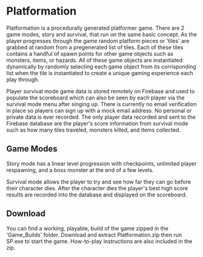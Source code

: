 # Platformation

Platformation is a procedurally generated platformer game. There are 2 game modes, story and survival, that run on the same basic concept. As the player progresses through the game random platform pieces or 'tiles' are grabbed at random from a pregenerated list of tiles. Each of these tiles contains a handful of spawn points for other game objects such as monsters, items, or hazards. All of these game objects are instantiated dynamically by randomly selecting each game object from its corrisponding list when the tile is instantiated to create a unique gaming experience each play through.

Player survival mode game data is stored remotely on Firebase and used to populate the scoreboard which can also be seen by each player via the survival mode menu after singing up. There is currently no email verification in place so players can sign up with a mock email address. No personal or private data is ever recorded. The only player data recorded and sent to the Firebase database are the player's score information from survival mode such as how many tiles traveled, monsters killed, and items collected.

## Game Modes

Story mode has a linear level progression with checkpoints, unlimited player respawning, and a boss monster at the end of a few levels. 

Survival mode allows the player to try and see how far they can go before their character dies. After the character dies the player's best high score results are recorded into the database and displayed on the scoreboard.

## Download

You can find a working, playable, build of the game zipped in the 'Game_Builds' folder. Download and extract Platformation.zip then run SP.exe to start the game. How-to-play instructions are also included in the zip.